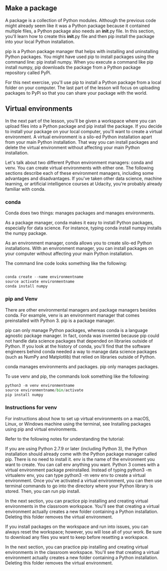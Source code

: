 ## Make a package

A package is a collection of Python modules. Although the previous code might already seem like it was a Python package because it contained multiple files, a Python package also needs an __init__.py file. In this section, you'll learn how to create this __init__.py file and then pip install the package into your local Python installation.


pip is a Python package manager that helps with installing and uninstalling Python packages. You might have used pip to install packages using the command line: pip install numpy. When you execute a command like pip install numpy, pip downloads the package from a Python package repository called PyPi.

For this next exercise, you'll use pip to install a Python package from a local folder on your computer. The last part of the lesson will focus on uploading packages to PyPi so that you can share your package with the world.

## Virtual environments
In the next part of the lesson, you'll be given a workspace where you can upload files into a Python package and pip install the package. If you decide to install your package on your local computer, you'll want to create a virtual environment. A virtual environment is a silo-ed Python installation apart from your main Python installation. That way you can install packages and delete the virtual environment without affecting your main Python installation.

Let's talk about two different Python environment managers: conda and venv. You can create virtual environments with either one. The following sections describe each of these environment managers, including some advantages and disadvantages. If you've taken other data science, machine learning, or artificial intelligence courses at Udacity, you're probably already familiar with conda.


### conda
Conda does two things: manages packages and manages environments.

As a package manager, conda makes it easy to install Python packages, especially for data science. For instance, typing conda install numpy installs the numpy package.

As an environment manager, conda allows you to create silo-ed Python installations. With an environment manager, you can install packages on your computer without affecting your main Python installation.

The command line code looks something like the following:

````python

conda create --name environmentname
source activate environmentname
conda install numpy

````

### pip and Venv
There are other environmental managers and package managers besides conda. For example, venv is an environment manager that comes preinstalled with Python 3. pip is a package manager.

pip can only manage Python packages, whereas conda is a language agnostic package manager. In fact, conda was invented because pip could not handle data science packages that depended on libraries outside of Python. If you look at the history of conda, you'll find that the software engineers behind conda needed a way to manage data science packages (such as NumPy and Matplotlib) that relied on libraries outside of Python.

conda manages environments and packages. pip only manages packages.

To use venv and pip, the commands look something like the following:

````python
python3 -m venv environmentname
source environmentname/bin/activate
pip install numpy
````

### Instructions for venv
For instructions about how to set up virtual environments on a macOS, Linux, or Windows machine using the terminal, see Installing packages using pip and virtual environments.

Refer to the following notes for understanding the tutorial:

If you are using Python 2.7.9 or later (including Python 3), the Python installation should already come with the Python package manager called pip. There is no need to install it.
env is the name of the environment you want to create. You can call env anything you want.
Python 3 comes with a virtual environment package preinstalled. Instead of typing python3 -m virtualenv env, you can type python3 -m venv env to create a virtual environment.
Once you've activated a virtual environment, you can then use terminal commands to go into the directory where your Python library is stored. Then, you can run pip install.

In the next section, you can practice pip installing and creating virtual environments in the classroom workspace. You'll see that creating a virtual environment actually creates a new folder containing a Python installation. Deleting this folder removes the virtual environment.

If you install packages on the workspace and run into issues, you can always reset the workspace; however, you will lose all of your work. Be sure to download any files you want to keep before resetting a workspace.

In the next section, you can practice pip installing and creating virtual environments in the classroom workspace. You'll see that creating a virtual environment actually creates a new folder containing a Python installation. Deleting this folder removes the virtual environment.